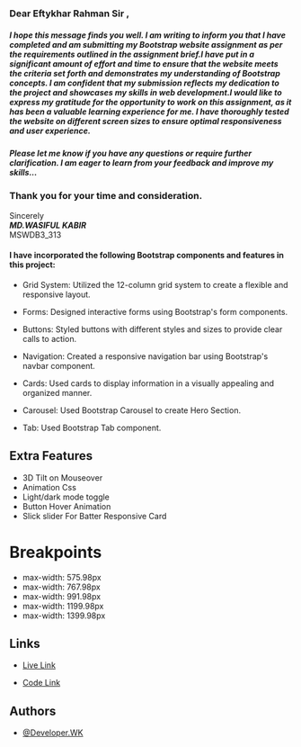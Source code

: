 
### Dear Eftykhar Rahman Sir ,

##### I hope this message finds you well. I am writing to inform you that I have completed and am submitting my Bootstrap website assignment as per the requirements outlined in the assignment brief.I have put in a significant amount of effort and time to ensure that the website meets the criteria set forth and demonstrates my understanding of Bootstrap concepts. I am confident that my submission reflects my dedication to the project and showcases my skills in web development.I would like to express my gratitude for the opportunity to work on this assignment, as it has been a valuable learning experience for me. I have thoroughly tested the website on different screen sizes to ensure optimal responsiveness and user experience.
##### Please let me know if you have any questions or require further clarification. I am eager to learn from your feedback and improve my skills...
### Thank you for your time and consideration.
Sincerely  
***MD.WASIFUL KABIR***  
 MSWDB3_313

#### I have incorporated the following Bootstrap components and features in this project:

- Grid System: Utilized the 12-column grid system to create a flexible and responsive layout.

- Forms: Designed interactive forms using Bootstrap's form components.

- Buttons: Styled buttons with different styles and sizes to provide clear calls to action.

- Navigation: Created a responsive navigation bar using Bootstrap's navbar component.

- Cards: Used cards to display information in a visually appealing and organized manner.

- Carousel: Used Bootstrap Carousel to create Hero Section.

- Tab: Used Bootstrap Tab component.

## Extra Features
- 3D Tilt on Mouseover
- Animation Css
- Light/dark mode toggle
- Button Hover Animation
- Slick slider For Batter Responsive Card


# Breakpoints

- max-width: 575.98px
- max-width: 767.98px
- max-width: 991.98px
- max-width: 1199.98px
- max-width: 1399.98px

## Links

- [Live Link](https://bootstrapassignmentmern.netlify.app/)

- [Code Link](https://github.com/DeveloperWK/Mern_Class_Project_Assignment_Bootstrap.git)

## Authors

- [@Developer.WK](https://github.com/DeveloperWK)

